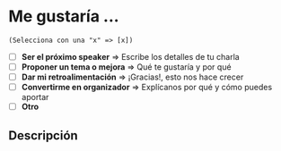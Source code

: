 # Me gustaría ...  

`(Selecciona con una "x" => [x])`

- [ ] **Ser el próximo speaker** => Escribe los detalles de tu charla
- [ ] **Proponer un tema o mejora** => Qué te gustaría y por qué
- [ ] **Dar mi retroalimentación** => ¡Gracias!, esto nos hace crecer
- [ ] **Convertirme en organizador** => Explícanos por qué y cómo puedes aportar
- [ ] **Otro**

## Descripción